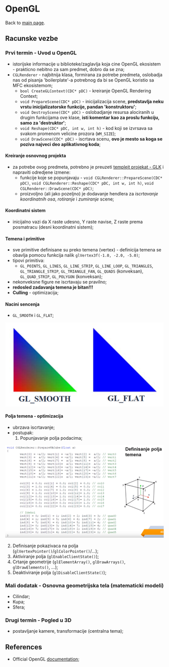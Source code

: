 # OpenGL

Back to [main page](../).

## Racunske vezbe

### Prvi termin - Uvod u OpenGL

- istorijske informacije u  biblioteke/zaglavlja koja cine OpenGL ekosistem - prakticno nebitno za sam predmet, dobro da se zna;
- `CGLRenderer` - najbitnija klasa, formirana za potrebe predmeta, oslobadja nas od pisanja 'boilerplate'-a potrebnog da bi se OpenGL koristio sa MFC ekosistemom;
  - `bool CreateGLContext(CDC* pDC)` - kreiranje OpenGL Rendering Context;
  - `void PrepareScene(CDC* pDC)` - inicijalizacija scene, **predstavlja neku vrstu inicijalizatorske funkcije, pandan 'konstruktoru'**;
  - `void DestroyScene(CDC* pDC)` - oslobadjanje resursa alociranih u drugim funkcijama ove klase, **isti komentar kao za proslu funkciju, samo za 'destruktor'**;
  - `void Reshape(CDC* pDC, int w, int h)` - kod koji se izvrsava sa svakom promenom velicine prozora (`WM_SIZE`);
  - `void DrawScene(CDC* pDC)` - iscrtava scenu, **ovo je mesto sa koga se poziva najveci deo aplikativnog koda**;

#### Kreiranje osnovnog projekta

- za potrebe ovog predmeta, potrebno je preuzeti [templejt projekat - GLK](https://cs.elfak.ni.ac.rs/nastava/mod/resource/view.php?id=5198) i napraviti odredjene izmene:
  - funkcije koje se popunjavaju - `void CGLRenderer::PrepareScene(CDC* pDC)`, `void CGLRenderer::Reshape(CDC* pDC, int w, int h)`, `void CGLRenderer::DrawScene(CDC* pDC)`;
  - proizvoljno (ali jako pozeljno) je dodavanje hendlera za *iscrtavanje koordinatnih osa*, *rotiranje* i *zumiranje* scene;

#### Koordinatni sistem

- inicijalno vazi da X raste udesno, Y raste navise, Z raste prema posmatracu (desni koordinatni sistem);

#### Temena i primitive

- sve primitive definisane su preko temena (vertex) - definicija temena se obavlja pomocu funkcija nalik `glVertex3f(-1.0, -2.0, -5.0)`;
- tipovi primitiva:
  - `GL_POINTS`, `GL_LINES`, `GL_LINE_STRIP`, `GL_LINE_LOOP`, `GL_TRIANGLES`, `GL_TRIANGLE_STRIP`, `GL_TRIANGLE_FAN`, `GL_QUADS` (konveksan), `GL_QUAD_STRIP`, `GL_POLYGON` (konveksan);
- nekonveksne figure ne iscrtavaju se pravilno;
- **redosled zadavanja temena je bitan!!!**
- **Culling** - optimizacija;

#### Nacini sencenja

- `GL_SMOOTH` i `GL_FLAT`;

![gl_shade_model](./.assets/gl_shade_model.png)

#### Polja temena - optimizacija

- ubrzava iscrtavanje;
- postupak:
  1. Popunjavanje polja podacima;

![prepare_va_cube](./.assets/prepare_va_cube.png)

  2. Definisanje pokazivaca na polja (`glVertexPointer()`/`glColorPointer()`/...);
  3. Aktiviranje polja (`glEnableClientState()`);
  4. Crtanje geometrije (`glElementArray()`, `glDrawArrays()`, `glDrawElements()`, ...);
  5. Deaktiviranje polja (`glDisableClientState()`);

### Mali dodatak - Osnovna geometrijska tela (matematicki modeli)

- Cilindar;
- Kupa;
- Sfera;

### Drugi termin - Pogled u 3D

- postavljanje kamere, transformacije (centralna tema);

## References

- Official OpenGL [documentation](https://registry.khronos.org/OpenGL/index_gl.php);